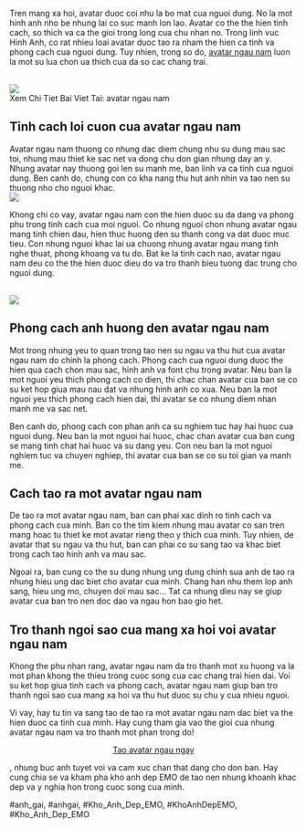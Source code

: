 <p>Tren mang xa hoi, avatar duoc coi nhu la bo mat cua nguoi dung. No la mot hinh anh nho be nhung lai co suc manh lon lao. Avatar co the the hien tinh cach, so thich va ca the gioi trong long cua chu nhan no. Trong linh vuc Hinh Anh, co rat nhieu loai avatar duoc tao ra nham the hien ca tinh va phong cach cua nguoi dung. Tuy nhien, trong so do, <a href="https://khoanhdepemo.com/anh-avatar-dep-cho-con-trai/">avatar ngau nam</a> luon la mot su lua chon ua thich cua da so cac chang trai.</p><br><img src="https://khoanhdepemo.com/wp-content/uploads/2024/12/image-859-1024x1024.png"></br>
Xem Chi Tiet Bai Viet Tai: avatar ngau nam<h2>Tinh cach loi cuon cua avatar ngau nam</h2><p>Avatar ngau nam thuong co nhung dac diem chung nhu su dung mau sac toi, nhung mau thiet ke sac net va dong chu don gian nhung day an y. Nhung avatar nay thuong goi len su manh me, ban linh va ca tinh cua nguoi dung. Ben canh do, chung con co kha nang thu hut anh nhin va tao nen su thuong nho cho nguoi khac.<br><img src="https://khoanhdepemo.com/wp-content/uploads/2024/12/image-773-1024x1024.png"></br><p>Khong chi co vay, avatar ngau nam con the hien duoc su da dang va phong phu trong tinh cach cua moi nguoi. Co nhung nguoi chon nhung avatar ngau mang tinh chien dau, hien thuc huong den su thanh cong va dat duoc muc tieu. Con nhung nguoi khac lai ua chuong nhung avatar ngau mang tinh nghe thuat, phong khoang va tu do. Bat ke la tinh cach nao, avatar ngau nam deu co the the hien duoc dieu do va tro thanh bieu tuong dac trung cho nguoi dung.</p><br><img src="https://khoanhdepemo.com/wp-content/uploads/2024/12/image-845-1024x683.png"></br><h2>Phong cach anh huong den avatar ngau nam</h2><p>Mot trong nhung yeu to quan trong tao nen su ngau va thu hut cua avatar ngau nam do chinh la phong cach. Phong cach cua nguoi dung duoc the hien qua cach chon mau sac, hinh anh va font chu trong avatar. Neu ban la mot nguoi yeu thich phong cach co dien, thi chac chan avatar cua ban se co su ket hop giua mau nau dat va nhung hinh anh co xua. Neu ban la mot nguoi yeu thich phong cach hien dai, thi avatar se co nhung diem nhan manh me va sac net.<p>Ben canh do, phong cach con phan anh ca su nghiem tuc hay hai huoc cua nguoi dung. Neu ban la mot nguoi hai huoc, chac chan avatar cua ban cung se mang tinh chat hai huoc va su dang yeu. Con neu ban la mot nguoi nghiem tuc va chuyen nghiep, thi avatar cua ban se co su toi gian va manh me.</p><h2>Cach tao ra mot avatar ngau nam</h2><p>De tao ra mot avatar ngau nam, ban can phai xac dinh ro tinh cach va phong cach cua minh. Ban co the tim kiem nhung mau avatar co san tren mang hoac tu thiet ke mot avatar rieng theo y thich cua minh. Tuy nhien, de avatar that su ngau va thu hut, ban can phai co su sang tao va khac biet trong cach tao hinh anh va mau sac.<p>Ngoai ra, ban cung co the su dung nhung ung dung chinh sua anh de tao ra nhung hieu ung dac biet cho avatar cua minh. Chang han nhu them lop anh sang, hieu ung mo, chuyen doi mau sac... Tat ca nhung dieu nay se giup avatar cua ban tro nen doc dao va ngau hon bao gio het.</p><h2>Tro thanh ngoi sao cua mang xa hoi voi avatar ngau nam</h2><p>Khong the phu nhan rang, avatar ngau nam da tro thanh mot xu huong va la mot phan khong the thieu trong cuoc song cua cac chang trai hien dai. Voi su ket hop giua tinh cach va phong cach, avatar ngau nam giup ban tro thanh ngoi sao cua mang xa hoi va thu hut duoc su chu y cua nhieu nguoi.</p><p>Vi vay, hay tu tin va sang tao de tao ra mot avatar ngau nam dac biet va the hien duoc ca tinh cua minh. Hay cung tham gia vao the gioi cua nhung avatar ngau nam va tro thanh mot phan trong do!</p><div style="text-align: center;">
<a class="btn" href="#">Tao avatar ngau ngay</a>
</div><p>, nhung buc anh tuyet voi va cam xuc chan that dang cho don ban. Hay cung chia se va kham pha kho anh dep EMO de tao nen nhung khoanh khac dep va y nghia hon trong cuoc song cua minh.</p>
#anh_gai, #anhgai, #Kho_Anh_Dep_EMO, #KhoAnhDepEMO, #Kho_Anh_Dep_EMO
